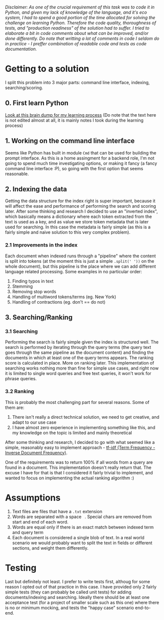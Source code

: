 *Disclaimer: As one of the crucial requirement of this task was to code it in Python, and given my lack of knowledge of the language, and it's eco system, I had to spend a good portion of the time allocated for solving the challenge on learning Python. Therefore the code quality, thoroughness of tests, and "production readiness" of the solution had to suffer. I tried to elaborate a bit in code comments about what can be improved, and/or done differently. Do note that writting a lot of comments in code I seldom do in practice - I preffer combination of readable code and tests as code documentation.*

# Getting to a solution

I split this problem into 3 major parts: command line interface, indexing, searching/scoring.

## 0. First learn Python
[Look at this brain dump for my learning process](./Learning_Python.md) (Do note that the text here is not edited almost at all, it is mainly notes I took during the learning process)

## 1. Working on the command line interface
Seems like Python has built in module `Cmd` that can be used for building the prompt interface. As this is a home assingment for a backend role, I'm not going to spend much time investigating options, or making it fancy (a fancy command line interface :P), so going with the first option that seems reasonable.

## 2. Indexing the data
Getting the data structure for the index right is super important, because it will affect the ease and performance of performing the search and scoring later. 
After some thinking and research I decided to use an "inverted index", which basically means a dictionary where each token extracted from the text is used as a key, and as value we store token metadata that is later used for searching. In this case the metadata is fairly simple (as this is a fairly simple and naive solution to this very complex problem).

### 2.1 Improvements in the index

Each document when indexed runs through a "pipeline" where the content is split into tokens (at the moment this is just a simple `.split(' '))` on the whole document), but this pipeline is the place where we can add different language related processing. Some examples in no particular order:
1. Finding typos in text
2. Stemming
3. Removing stop words
4. Handling of multiword tokens/terms (eg. New York)
5. Handling of contractions (eg. don't == do not)

## 3. Searching/Ranking

### 3.1 Searching
Performing the search is fairly simple given the index is structured well. The search is performed by iterating through the query terms (the query text goes through the same pipeline as the document content) and finding the documents in which at least one of the query terms appears. The ranking score is calculated in place. More on ranking later.
This implementation of searching works nothing more than fine for simple use cases, and right now it is limited to single word queries and free text queries, it won't work for phrase queries.

### 3.2 Ranking
This is probably the most challenging part for several reasons. Some of them are:
1. There isn't really a direct technical solution, we need to get creative, and adapt to our use case
2. I have almost zero experience in implementing something like this, and my knowledge on the topic is limited and mainly theoretical

After some thinking and research, I decided to go with what seemed like a simple, reasonably easy to implement approach - [tf-idf (Term Frequency - Inverse Document Frequency)](https://en.wikipedia.org/wiki/Tf%E2%80%93idf).

One of the requirements was to return 100% if all words from a query are found in a document. This implementation doesn't really return that. The excuse I have for that is that I considered it fairly trivial to implement, and wanted to focus on implementing the actual ranking algorithm :)

# Assumptions
1. Text files are files that have a `.txt` extension
2. Words are separated with a space ` `. Special chars are removed from start and end of each word.
3. Words are equal only if there is an exact match between indexed term and query term
4. Each document is considered a single blob of text. In a real world scenario we would probably want to split the text in fields or different sections, and weight them differently.

# Testing
Last but definitely not least. I prefer to write tests first, althoug for some reason I opted out of that practice in this case.
I have provided only 2 fairly simple tests (they can probably be called unit tests) for adding documents/indexing and searching.
Ideally there should be at least one acceptance test (for a project of smaller scale such as this one) where there is no or minimum mocking, and tests the "happy case" scenario end-to-end.